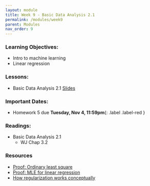 ```yaml
---
layout: module
title: Week 9 - Basic Data Analysis 2.1
permalink: /modules/week9
parent: Modules
nav_order: 9
---
```


### Learning Objectives:
* Intro to machine learning
* Linear regression


### Lessons:
* Basic Data Analysis 2.1 [Slides]()


### Important Dates:
* Homework 5 due **Tuesday, Nov 4, 11:59pm**{: .label .label-red }

### Readings:
* Basic Data Analysis 2.1
    * WJ Chap 3.2

### Resources
* [Proof: Ordinary least square](https://en.wikipedia.org/wiki/Proofs_involving_ordinary_least_squares) 
* [Proof: MLE for linear regression](https://statproofbook.github.io/P/slr-mle.html)
* [How regularization works conceptually](https://explained.ai/regularization/constraints.html#sec:2.2)

    

